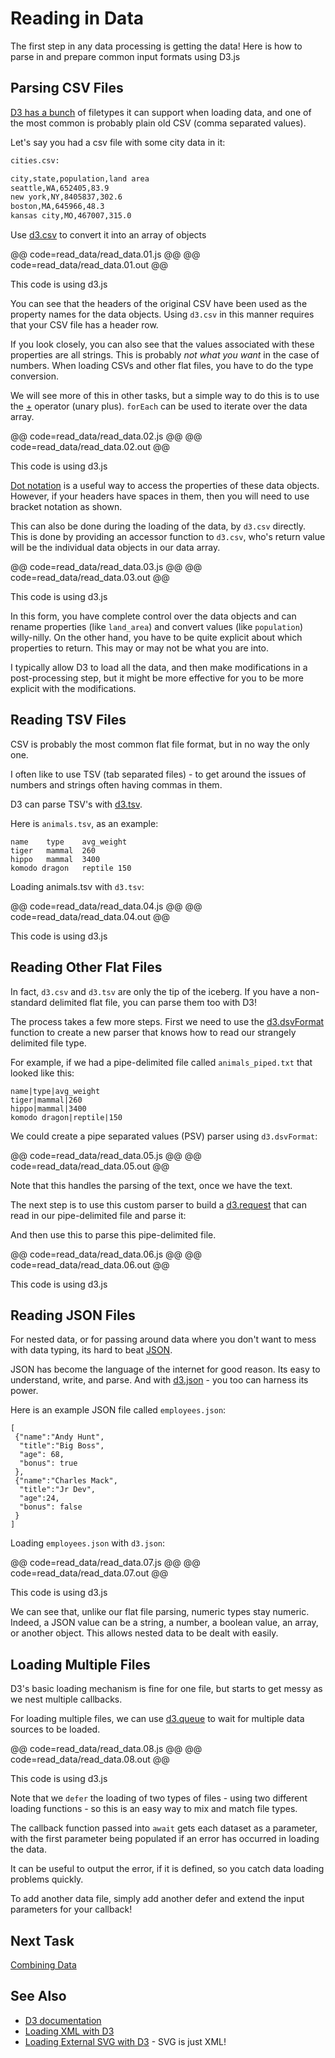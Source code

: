 # Reading in Data

The first step in any data processing is getting the data! Here is how to parse in and prepare common input formats using D3.js

## Parsing CSV Files

[D3 has a bunch](https://github.com/d3/d3/blob/master/API.md#requests-d3-request) of filetypes it can support when loading data, and one of the most common is probably plain old CSV (comma separated values).

Let's say you had a csv file with some city data in it:


```bash
cities.csv:

city,state,population,land area
seattle,WA,652405,83.9
new york,NY,8405837,302.6
boston,MA,645966,48.3
kansas city,MO,467007,315.0
```

Use [d3.csv](https://github.com/d3/d3-request/blob/master/README.md#csv) to convert it into an array of objects

@@ code=read_data/read_data.01.js @@
@@ code=read_data/read_data.01.out @@

<div class="aside">This code is using d3.js</div>

You can see that the headers of the original CSV have been used as the property names for the data objects. Using `d3.csv` in this manner requires that your CSV file has a header row.

If you look closely, you can also see that the values associated with these properties are all strings. This is probably _not what you want_ in the case of numbers. When loading CSVs and other flat files, you have to do the type conversion.

We will see more of this in other tasks, but a simple way to do this is to use the [+](https://developer.mozilla.org/en-US/docs/Web/JavaScript/Reference/Operators/Arithmetic_Operators#Unary_plus) operator (unary plus). `forEach` can be used to iterate over the data array.

@@ code=read_data/read_data.02.js @@
@@ code=read_data/read_data.02.out @@

<div class="aside">This code is using d3.js</div>

[Dot notation](https://developer.mozilla.org/en-US/docs/Web/JavaScript/Reference/Operators/Property_Accessors) is a useful way to access the properties of these data objects. However, if your headers have spaces in them, then you will need to use bracket notation as shown.


This can also be done during the loading of the data, by `d3.csv` directly. This is done by providing an accessor function to `d3.csv`, who's return value will be the individual data objects in our data array.

@@ code=read_data/read_data.03.js @@
@@ code=read_data/read_data.03.out @@

<div class="aside">This code is using d3.js</div>

In this form, you have complete control over the data objects and can rename properties (like `land_area`) and convert values (like `population`) willy-nilly.  On the other hand, you have to be quite explicit about which properties to return. This may or may not be what you are into.

I typically allow D3 to load all the data, and then make modifications in a post-processing step, but it might be more effective for you to be more explicit with the modifications.


## Reading TSV Files

CSV is probably the most common flat file format, but in no way the only one.

I often like to use TSV (tab separated files) - to get around the issues of numbers and strings often having commas in them.

D3 can parse TSV's with [d3.tsv](https://github.com/d3/d3-request/blob/master/README.md#tsv).

Here is `animals.tsv`, as an example:

```
name	type	avg_weight
tiger	mammal	260
hippo	mammal	3400
komodo dragon	reptile	150
```
Loading animals.tsv with `d3.tsv`:

@@ code=read_data/read_data.04.js @@
@@ code=read_data/read_data.04.out @@

<div class="aside">This code is using d3.js</div>

## Reading Other Flat Files

In fact, `d3.csv` and `d3.tsv` are only the tip of the iceberg. If you have a non-standard delimited flat file, you can parse them too with D3!

The process takes a few more steps. First we need to use the [d3.dsvFormat](https://github.com/d3/d3-dsv#dsvFormat) function to create a new parser that knows how to read our strangely delimited file type.

For example, if we had a pipe-delimited file called `animals_piped.txt` that looked like this:

```
name|type|avg_weight
tiger|mammal|260
hippo|mammal|3400
komodo dragon|reptile|150
```
We could create a pipe separated values (PSV) parser using `d3.dsvFormat`:

@@ code=read_data/read_data.05.js @@
@@ code=read_data/read_data.05.out @@

Note that this handles the parsing of the text, once we have the text.

The next step is to use this custom parser to build a [d3.request](https://github.com/d3/d3-request/blob/master/README.md#request) that can read in our pipe-delimited file and parse it:

And then use this to parse this pipe-delimited file.

@@ code=read_data/read_data.06.js @@
@@ code=read_data/read_data.06.out @@

<div class="aside">This code is using d3.js</div>

## Reading JSON Files

For nested data, or for passing around data where you don't want to mess with data typing, its hard to beat [JSON](http://json.org/).

JSON has become the language of the internet for good reason. Its easy to understand, write, and parse. And with [d3.json](https://github.com/d3/d3-request/blob/master/README.md#json) - you too can harness its power.


Here is an example JSON file called `employees.json`:

```
[
 {"name":"Andy Hunt",
  "title":"Big Boss",
  "age": 68,
  "bonus": true
 },
 {"name":"Charles Mack",
  "title":"Jr Dev",
  "age":24,
  "bonus": false
 }
]
```

Loading `employees.json` with `d3.json`:

@@ code=read_data/read_data.07.js @@
@@ code=read_data/read_data.07.out @@

<div class="aside">This code is using d3.js</div>

We can see that, unlike our flat file parsing, numeric types stay numeric. Indeed, a JSON value can be a string, a number, a boolean value, an array, or another object. This allows nested data to be dealt with easily.

## Loading Multiple Files

D3's basic loading mechanism is fine for one file, but starts to get messy as we nest multiple callbacks.

For loading multiple files, we can use [d3.queue](https://github.com/d3/d3-queue) to wait for multiple data sources to be loaded.

@@ code=read_data/read_data.08.js @@
@@ code=read_data/read_data.08.out @@

<div class="aside">This code is using d3.js</div>

Note that we `defer` the loading of two types of files - using two different loading functions - so this is an easy way to mix and match file types.

The callback function passed into `await` gets each dataset as a parameter, with the first parameter being populated if an error has occurred in loading the data.

It can be useful to output the error, if it is defined, so you catch data loading problems quickly.

To add another data file, simply add another defer and extend the input parameters for your callback!


## Next Task

[Combining Data](combine_data.html)

## See Also

- [D3 documentation](https://github.com/d3/d3-request)
- [Loading XML with D3](https://github.com/d3/d3-request#xml)
- [Loading External SVG with D3](http://bl.ocks.org/mbostock/1014829) - SVG is just XML!

